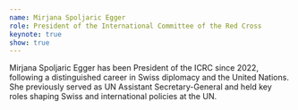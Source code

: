 ```yaml
---
name: Mirjana Spoljaric Egger
role: President of the International Committee of the Red Cross
keynote: true
show: true
---
```


Mirjana Spoljaric Egger has been President of the ICRC since 2022, following a distinguished career in Swiss diplomacy and the United Nations. She previously served as UN Assistant Secretary-General and held key roles shaping Swiss and international policies at the UN.
